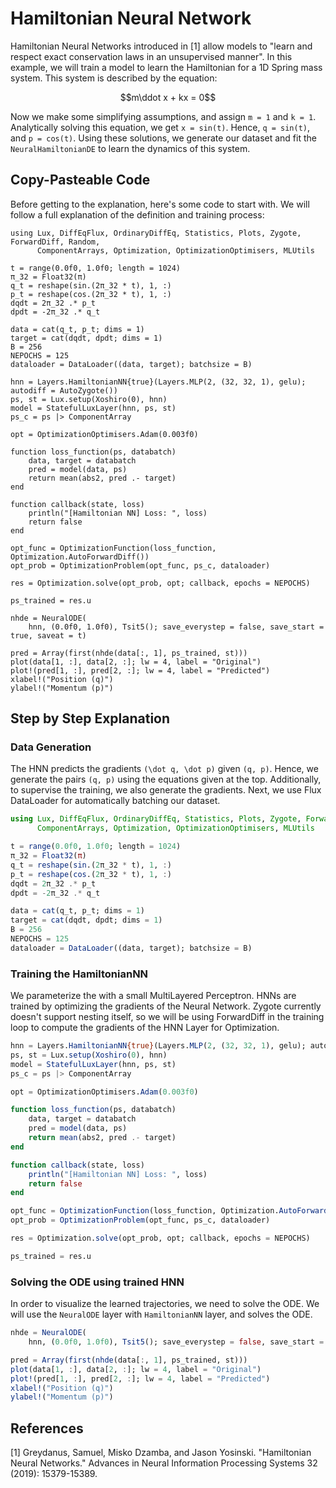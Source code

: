 # Hamiltonian Neural Network

Hamiltonian Neural Networks introduced in [1] allow models to "learn and respect exact conservation laws in an unsupervised manner". In this example, we will train a model to learn the Hamiltonian for a 1D Spring mass system. This system is described by the equation:

```math
m\ddot x + kx = 0
```

Now we make some simplifying assumptions, and assign ``m = 1`` and ``k = 1``. Analytically solving this equation, we get ``x = sin(t)``. Hence, ``q = sin(t)``, and ``p = cos(t)``. Using these solutions, we generate our dataset and fit the `NeuralHamiltonianDE` to learn the dynamics of this system.

## Copy-Pasteable Code

Before getting to the explanation, here's some code to start with. We will follow a full explanation of the definition and training process:

```@example hamiltonian_cp
using Lux, DiffEqFlux, OrdinaryDiffEq, Statistics, Plots, Zygote, ForwardDiff, Random,
      ComponentArrays, Optimization, OptimizationOptimisers, MLUtils

t = range(0.0f0, 1.0f0; length = 1024)
π_32 = Float32(π)
q_t = reshape(sin.(2π_32 * t), 1, :)
p_t = reshape(cos.(2π_32 * t), 1, :)
dqdt = 2π_32 .* p_t
dpdt = -2π_32 .* q_t

data = cat(q_t, p_t; dims = 1)
target = cat(dqdt, dpdt; dims = 1)
B = 256
NEPOCHS = 125
dataloader = DataLoader((data, target); batchsize = B)

hnn = Layers.HamiltonianNN{true}(Layers.MLP(2, (32, 32, 1), gelu); autodiff = AutoZygote())
ps, st = Lux.setup(Xoshiro(0), hnn)
model = StatefulLuxLayer(hnn, ps, st)
ps_c = ps |> ComponentArray

opt = OptimizationOptimisers.Adam(0.003f0)

function loss_function(ps, databatch)
    data, target = databatch
    pred = model(data, ps)
    return mean(abs2, pred .- target)
end

function callback(state, loss)
    println("[Hamiltonian NN] Loss: ", loss)
    return false
end

opt_func = OptimizationFunction(loss_function, Optimization.AutoForwardDiff())
opt_prob = OptimizationProblem(opt_func, ps_c, dataloader)

res = Optimization.solve(opt_prob, opt; callback, epochs = NEPOCHS)

ps_trained = res.u

nhde = NeuralODE(
    hnn, (0.0f0, 1.0f0), Tsit5(); save_everystep = false, save_start = true, saveat = t)

pred = Array(first(nhde(data[:, 1], ps_trained, st)))
plot(data[1, :], data[2, :]; lw = 4, label = "Original")
plot!(pred[1, :], pred[2, :]; lw = 4, label = "Predicted")
xlabel!("Position (q)")
ylabel!("Momentum (p)")
```

## Step by Step Explanation

### Data Generation

The HNN predicts the gradients ``(\dot q, \dot p)`` given ``(q, p)``. Hence, we generate the pairs ``(q, p)`` using the equations given at the top. Additionally, to supervise the training, we also generate the gradients. Next, we use Flux DataLoader for automatically batching our dataset.

```julia
using Lux, DiffEqFlux, OrdinaryDiffEq, Statistics, Plots, Zygote, ForwardDiff, Random,
      ComponentArrays, Optimization, OptimizationOptimisers, MLUtils

t = range(0.0f0, 1.0f0; length = 1024)
π_32 = Float32(π)
q_t = reshape(sin.(2π_32 * t), 1, :)
p_t = reshape(cos.(2π_32 * t), 1, :)
dqdt = 2π_32 .* p_t
dpdt = -2π_32 .* q_t

data = cat(q_t, p_t; dims = 1)
target = cat(dqdt, dpdt; dims = 1)
B = 256
NEPOCHS = 125
dataloader = DataLoader((data, target); batchsize = B)
```

### Training the HamiltonianNN

We parameterize the  with a small MultiLayered Perceptron. HNNs are trained by optimizing the gradients of the Neural Network. Zygote currently doesn't support nesting itself, so we will be using ForwardDiff in the training loop to compute the gradients of the HNN Layer for Optimization.

```julia
hnn = Layers.HamiltonianNN{true}(Layers.MLP(2, (32, 32, 1), gelu); autodiff = AutoZygote())
ps, st = Lux.setup(Xoshiro(0), hnn)
model = StatefulLuxLayer(hnn, ps, st)
ps_c = ps |> ComponentArray

opt = OptimizationOptimisers.Adam(0.003f0)

function loss_function(ps, databatch)
    data, target = databatch
    pred = model(data, ps)
    return mean(abs2, pred .- target)
end

function callback(state, loss)
    println("[Hamiltonian NN] Loss: ", loss)
    return false
end

opt_func = OptimizationFunction(loss_function, Optimization.AutoForwardDiff())
opt_prob = OptimizationProblem(opt_func, ps_c, dataloader)

res = Optimization.solve(opt_prob, opt; callback, epochs = NEPOCHS)

ps_trained = res.u
```

### Solving the ODE using trained HNN

In order to visualize the learned trajectories, we need to solve the ODE. We will use the
`NeuralODE` layer with `HamiltonianNN` layer, and solves the ODE.

```julia
nhde = NeuralODE(
    hnn, (0.0f0, 1.0f0), Tsit5(); save_everystep = false, save_start = true, saveat = t)

pred = Array(first(nhde(data[:, 1], ps_trained, st)))
plot(data[1, :], data[2, :]; lw = 4, label = "Original")
plot!(pred[1, :], pred[2, :]; lw = 4, label = "Predicted")
xlabel!("Position (q)")
ylabel!("Momentum (p)")
```

## References

[1] Greydanus, Samuel, Misko Dzamba, and Jason Yosinski. "Hamiltonian Neural Networks." Advances in Neural Information Processing Systems 32 (2019): 15379-15389.
